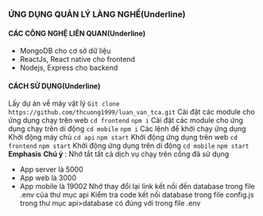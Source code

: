### ỨNG DỤNG QUẢN LÝ LÀNG NGHỀ(Underline)

#### CÁC CÔNG NGHỆ LIÊN QUAN(Underline)

- MongoDB cho cơ sở dữ liệu
- ReactJs, React native cho frontend
- Nodejs, Express cho backend

#### CÁCH SỬ DỤNG(Underline)

Lấy dự án về máy vật lý
`Git clone https://github.com/thcuong1999/luan_van_tca.git`
Cài đặt các module cho ứng dụng chạy trên web
`cd frontend`
`npm i`
Cài đặt các module cho ứng dụng chạy trên di động
`cd mobile`
`npm i`
Các lệnh để khởi chạy ứng dụng
Khởi động máy chủ
`cd api`
`npm start`
Khởi động ứng dụng trên web
`cd frontend`
`npm start`
Khởi động ứng dụng trên di động
`cd mobile`
`npm start`
**Emphasis** **Chú ý** :
Nhớ tắt tất cả dịch vụ chạy trên cổng đã sử dụng
- App server là 5000
- App web là 3000
- App mobile là 19002
Nhớ thay đổi lại link kết nối đến database trong file .env của thư mục api
Kiểm tra code kết nối database trong file config.js trong thư mục api>database có đúng với trong file .env
